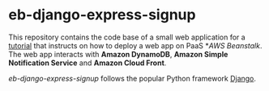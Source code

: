 # eb-django-express-signup

This repository contains the code base of a small web application for a [tutorial](../../../Assignments-2018/blob/master/Lab04.md) that instructs on how to deploy a web app on PaaS **AWS Beanstalk*. The web app interacts with **Amazon DynamoDB**, **Amazon Simple Notification Service** and **Amazon Cloud Front**.

*eb-django-express-signup* follows the popular Python framework [Django](https://www.djangoproject.com/).